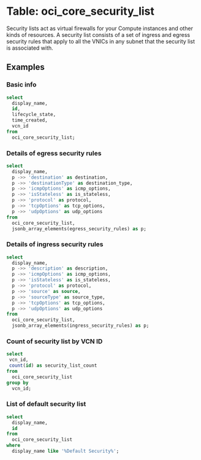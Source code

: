 # Table: oci_core_security_list

Security lists act as virtual firewalls for your Compute instances and other kinds of resources. A security list consists of a set of ingress and egress security rules that apply to all the VNICs in any subnet that the security list is associated with.

## Examples

### Basic info

```sql
select
  display_name,
  id,
  lifecycle_state,
  time_created,
  vcn_id
from
  oci_core_security_list;
```


### Details of egress security rules

```sql
select
  display_name,
  p ->> 'destination' as destination,
  p ->> 'destinationType' as destination_type,
  p ->> 'icmpOptions' as icmp_options,
  p ->> 'isStateless' as is_stateless,
  p ->> 'protocol' as protocol,
  p ->> 'tcpOptions' as tcp_options,
  p ->> 'udpOptions' as udp_options
from
  oci_core_security_list,
  jsonb_array_elements(egress_security_rules) as p;
```

### Details of ingress security rules

```sql
select
  display_name,
  p ->> 'description' as description,
  p ->> 'icmpOptions' as icmp_options,
  p ->> 'isStateless' as is_stateless,
  p ->> 'protocol' as protocol,
  p ->> 'source' as source,
  p ->> 'sourceType' as source_type,
  p ->> 'tcpOptions' as tcp_options,
  p ->> 'udpOptions' as udp_options
from
  oci_core_security_list,
  jsonb_array_elements(ingress_security_rules) as p;
```


### Count of security list by VCN ID

```sql
select
 vcn_id,
 count(id) as security_list_count
from
  oci_core_security_list
group by
  vcn_id;
```


### List of default security list

```sql
select
  display_name,
  id
from
  oci_core_security_list
where
  display_name like '%Default Security%';
```